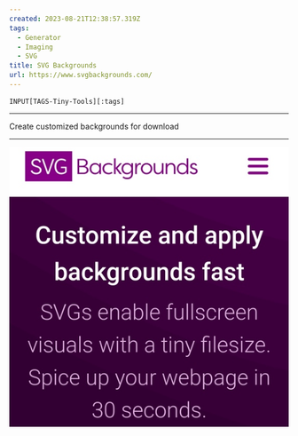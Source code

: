 ```yaml
---
created: 2023-08-21T12:38:57.319Z
tags: 
  - Generator
  - Imaging
  - SVG
title: SVG Backgrounds
url: https://www.svgbackgrounds.com/
---
```

```meta-bind
INPUT[TAGS-Tiny-Tools][:tags]
```

___
Create customized backgrounds for download
___

![](_attachments/svg-backgrounds.jpg)
